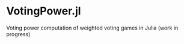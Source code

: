 VotingPower.jl
==============

Voting power computation of weighted voting games in Julia (work in progress)
